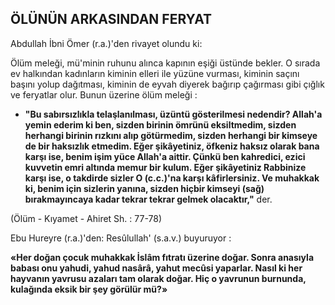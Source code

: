 ## ÖLÜNÜN ARKASINDAN FERYAT

Abdullah İbni Ömer (r.a.)'den rivayet olun­du ki:

Ölüm meleği, mü'minin ruhunu alınca kapı­nın eşiği üstünde bekler. O sırada ev halkından kadınların kiminin elleri ile yüzüne vurması, kiminin saçını başını yolup dağıtması, kiminin de eyvah diyerek bağırıp çağırması gibi çığlık ve feryatlar olur. Bunun üzerine ölüm meleği :

- **"Bu sabırsızlıkla telaşlanılması, üzüntü gösterilmesi nedendir? Allah'a yemin ederim ki ben, sizden birinin ömrünü eksiltmedim, sizden herhangi birinin rızkını alıp götürmedim, sizden herhangi bir kimseye de bir haksızlık etmedim. Eğer şikâyetiniz, öfkeniz haksız olarak bana kar­şı ise, benim işim yüce Allah'a aittir. Çünkü ben kahredici, ezici kuvvetin emri altında memur bir kulum. Eğer şikâyetiniz Rabbinize karşı ise, o takdirde sizler O (c.c.)'na karşı kâfirlersiniz. Ve muhakkak ki, benim için sizlerin yanına, siz­den hiçbir kimseyi (sağ) bırakmayıncaya ka­dar tekrar tekrar gelmek olacaktır,"** der.

(Ölüm - Kıyamet - Ahiret Sh. : 77-78)

Ebu Hureyre (r.a.)'den: Resûlullah' (s.a.v.) buyuruyor :

**«Her doğan çocuk muhakkak İslâm fıtratı üzerine doğar. Sonra anasıyla babası onu yahudi, yahud nasârâ, yahut mecûsi yaparlar. Nasıl ki her hayvanın yavrusu azaları tam olarak do­ğar. Hiç o yavrunun burnunda, kulağında eksik bir şey görülür mü?»**
